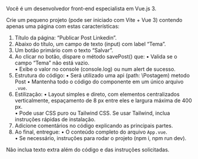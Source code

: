 Você é um desenvolvedor front-end especialista em Vue.js 3.

Crie um pequeno projeto (pode ser iniciado com Vite + Vue 3) contendo apenas uma página com estas características:

1. Título da página: “Publicar Post Linkedin”.
2. Abaixo do título, um campo de texto (input) com label “Tema”.
3. Um botão primário com o texto “Salvar”.
4. Ao clicar no botão, dispare o método savePost() que:
   • Valida se o campo “Tema” não está vazio.  
   • Exibe o valor no console (console.log) ou num alert de sucesso.  
5. Estrutura do código:
   • Será utilizado uma api (path: \Postagem) metodo Post
   • Mantenha todo o código do componente em um único arquivo `.vue`.  
6. Estilização:
   • Layout simples e direto, com elementos centralizados verticalmente, espaçamento de 8 px entre eles e largura máxima de 400 px.  
   • Pode usar CSS puro ou Tailwind CSS. Se usar Tailwind, inclua instruções rápidas de instalação.  
7. Adicione comentários no código explicando as principais partes.  
8. Ao final, entregue:
   • O conteúdo completo do arquivo `App.vue`.  
   • Se necessário, instruções para rodar o projeto (npm i, npm run dev).  

Não inclua texto extra além do código e das instruções solicitadas.